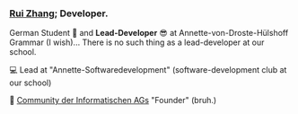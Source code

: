 ### [Rui Zhang](https://website-totallyinformatik.vercel.app/); Developer.

German Student :school_satchel: and **Lead-Developer** :sunglasses: at Annette-von-Droste-Hülshoff Grammar (I wish)... There is no such thing as a lead-developer at our school.

:computer: Lead at "Annette-Softwaredevelopment" (software-development club at our school)

:file_folder: [Community der Informatischen AGs](https://www.community-inf-ag.de/) "Founder" (bruh.)

